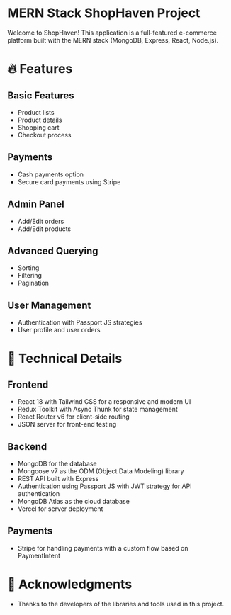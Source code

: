 
#  MERN Stack ShopHaven Project
Welcome to ShopHaven! This application is a full-featured e-commerce platform built with the MERN stack (MongoDB, Express, React, Node.js).

# 🔥 Features 
## Basic Features
- Product lists
- Product details
- Shopping cart
- Checkout process
## Payments
- Cash payments option
- Secure card payments using Stripe
## Admin Panel
- Add/Edit orders
- Add/Edit products
## Advanced Querying
- Sorting
- Filtering
- Pagination
## User Management
- Authentication with Passport JS strategies
- User profile and user orders
  
# 🔧 Technical Details 
## Frontend
- React 18 with Tailwind CSS for a responsive and modern UI
- Redux Toolkit with Async Thunk for state management
- React Router v6 for client-side routing
- JSON server for front-end testing
## Backend
- MongoDB for the database
- Mongoose v7 as the ODM (Object Data Modeling) library
- REST API built with Express
- Authentication using Passport JS with JWT strategy for API authentication
- MongoDB Atlas as the cloud database
- Vercel for server deployment
## Payments
- Stripe for handling payments with a custom flow based on PaymentIntent
# 🙏 Acknowledgments
- Thanks to the developers of the libraries and tools used in this project.




